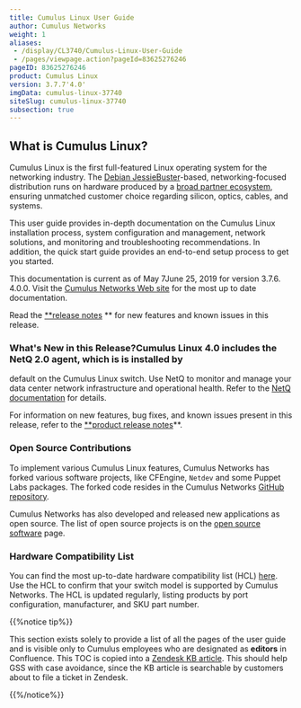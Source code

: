 ```yaml
---
title: Cumulus Linux User Guide
author: Cumulus Networks
weight: 1
aliases:
 - /display/CL3740/Cumulus-Linux-User-Guide
 - /pages/viewpage.action?pageId=83625276246
pageID: 83625276246
product: Cumulus Linux
version: 3.7.7'4.0'
imgData: cumulus-linux-37740
siteSlug: cumulus-linux-37740
subsection: true
---
```

## <span>What is Cumulus Linux?</span>

Cumulus Linux is the first full-featured Linux operating system for the
networking industry. The [Debian
JessieBuster](https://www.debian.org/releases/jessiebuster/)-based,
networking-focused distribution runs on hardware produced by a [broad
partner ecosystem](https://cumulusnetworks.com/hcl/), ensuring unmatched
customer choice regarding silicon, optics, cables, and systems.

This user guide provides in-depth documentation on the Cumulus Linux
installation process, system configuration and management, network
solutions, and monitoring and troubleshooting recommendations. In
addition, the quick start guide provides an end-to-end setup process to
get you started.

This documentation is current as of May 7June 25, 2019 for version 3.7.6. 4.0.0.
Visit
 the [Cumulus Networks Web site](http://docs.cumulusnetworks.com) 
for the
 most up to date documentation.

Read the [**release
 notes](https://cumulusnetworks.zendesk.com/knowledge/articles/360007793174)
** for new features and known issues in this 
release.

### <span>What's New in this Release?</span>Cumulus Linux 4.0 includes the NetQ 2.0 agent, which is is installed by
default on the Cumulus Linux switch. Use NetQ to monitor and manage your
data center network infrastructure and operational health. Refer to the
[NetQ documentation](https://docs.cumulusnetworks.com/dashboard.action)
for details.

For information on new features, bug fixes, and known issues present in
this release, refer to the [**product release
 notes](https://support.cumulusnetworks.com/hc/en-us/articles/360007793174-Cumulus-Linux-3-7-Release-Notes)**.

### <span>Open Source Contributions</span>

To implement various Cumulus Linux features, Cumulus Networks has forked
various software projects, like CFEngine, `Netdev` and some Puppet Labs
packages. The forked code resides in the Cumulus Networks [GitHub
repository](https://github.com/CumulusNetworks).

Cumulus Networks has also developed and released new applications as
open source. The list of open source projects is on the [open source
software](http://oss.cumulusnetworks.com/) page.

### <span>Hardware Compatibility List</span>

You can find the most up-to-date hardware compatibility list (HCL)
[here](https://cumulusnetworks.com/hcl/). Use the HCL to confirm that
your switch model is supported by Cumulus Networks. The HCL is updated
regularly, listing products by port configuration, manufacturer, and SKU
part number.

{{%notice tip%}}

This section exists solely to provide a list of all the pages of the
user guide and is visible only to Cumulus employees who are designated
as **editors** in Confluence. This TOC is copied into a [Zendesk KB
article](https://support.cumulusnetworks.com/hc/en-us/articles/115015334927).
This should help GSS with case avoidance, since the KB article is
searchable by customers about to file a ticket in Zendesk.

{{%/notice%}}

<article id="html-search-results" class="ht-content" style="display: none;">

</article>

<footer id="ht-footer">

</footer>
<!--stackedit_data:
eyJoaXN0b3J5IjpbLTY5Njc0ODQ2NV19
-->